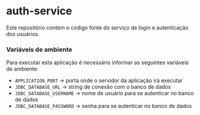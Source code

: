 # auth-service
Este repositório contém o código fonte do serviço de login e autenticação dos usuários.

### Variáveis de ambiente

Para executar esta aplicação é necessário informar as seguintes variáveis de ambiente:

- `APPLICATION_PORT` -> porta onde o servidor da aplicação irá executar
- `JDBC_DATABASE_URL` -> string de conexão com o banco de dados
- `JDBC_DATABASE_USERNAME` -> nome de usuário para se autenticar no banco de dados
- `JDBC_DATABASE_PASSWORD` -> senha para se autenticar no banco de dados